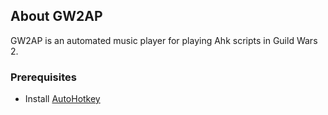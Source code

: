 <section id="about">

# About GW2AP
  <p> GW2AP is an automated music player for playing Ahk scripts in Guild Wars 2.</p>
</section>

### Prerequisites

* Install <a href="https://www.autohotkey.com/" alt="AutoHotkey">AutoHotkey</a>
</section>


